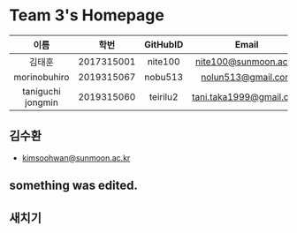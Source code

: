 # Team 3's Homepage


| 이름 | 학번 | GitHubID | Email |
|:------:|:---------:|:------:|:---------------:|
| 김태훈 | 2017315001 | nite100 | nite100@sunmoon.ac.kr |
| morinobuhiro | 2019315067 | nobu513 | nolun513@gmail.com |
| taniguchi jongmin | 2019315060 | teirilu2 | tani.taka1999@gmail.com |

## 김수환
- kimsoohwan@sunmoon.ac.kr

## something was edited.

## 새치기
